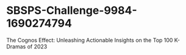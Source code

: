 # SBSPS-Challenge-9984-1690274794
The Cognos Effect: Unleashing Actionable Insights on the Top 100 K-Dramas of 2023

